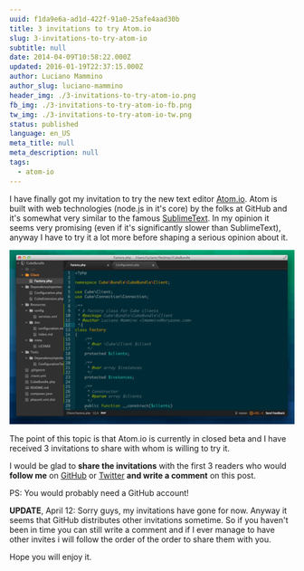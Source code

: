 ```yaml
---
uuid: f1da9e6a-ad1d-422f-91a0-25afe4aad30b
title: 3 invitations to try Atom.io
slug: 3-invitations-to-try-atom-io
subtitle: null
date: 2014-04-09T10:58:22.000Z
updated: 2016-01-19T22:37:15.000Z
author: Luciano Mammino
author_slug: luciano-mammino
header_img: ./3-invitations-to-try-atom-io.png
fb_img: ./3-invitations-to-try-atom-io-fb.png
tw_img: ./3-invitations-to-try-atom-io-tw.png
status: published
language: en_US
meta_title: null
meta_description: null
tags:
  - atom-io
---
```


I have finally got my invitation to try the new text editor [Atom.io](https://atom.io). Atom is built with web technologies (node.js in it's core) by the folks at GitHub and it's somewhat very similar to the famous [SublimeText](http://www.sublimetext.com/).
In my opinion it seems very promising (even if it's significantly slower than SublimeText), anyway I have to try it a lot more before shaping a serious opinion about it.

![Atom.io screenshoot](./Schermata-2014-04-09-alle-12-55-17.png)

The point of this topic is that Atom.io is currently in closed beta and I have received 3 invitations to share with whom is willing to try it.

I would be glad to **share the invitations** with the first 3 readers who would **follow me** on [GitHub](https://github.com/lmammino) or [Twitter](https://twitter.com/loige) **and write a comment** on this post.

PS: You would probably need a GitHub account!

**UPDATE**, April 12:
Sorry guys, my invitations have gone for now.
Anyway it seems that GitHub distributes other invitations sometime. So if you haven't been in time you can still write a comment and if I ever manage to have other invites i will follow the order of the order to share them with you.

Hope you will enjoy it.
